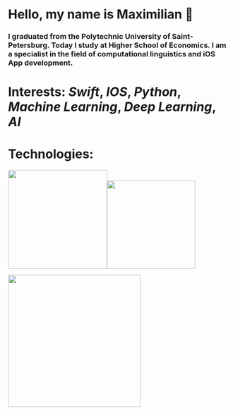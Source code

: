 # Hello, my name is Maximilian 🌚

### I graduated from the Polytechnic University of Saint-Petersburg. Today I study at Higher School of Economics. I am a specialist in the field of computational linguistics and iOS App development.

# Interests: *Swift*, *IOS*, *Python*, *Machine Learning*, *Deep Learning*, *AI*

# Technologies:
<img src= "https://img.shields.io/badge/Python-FFFFFF?style=for-the-badge&logo=python&logoColor = black " width="224"/><img src= "https://img.shields.io/badge/Swift-FFFFFF?style=for-the-badge&logo=Swift&logoColor = orange " width="200"/>

<img src="https://komarev.com/ghpvc/?username=BroMaArago&style=flat-square&color=blue" alt="" width="300" />
